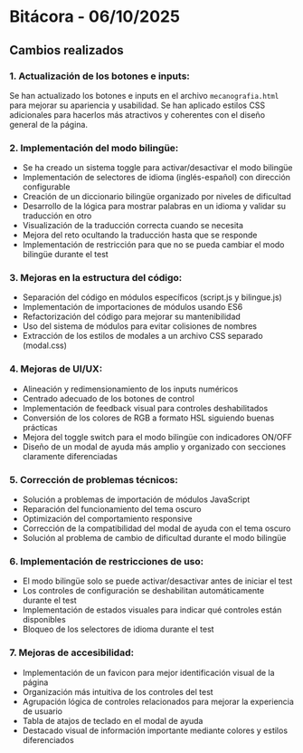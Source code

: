 # Bitácora - 06/10/2025

## Cambios realizados

### 1. Actualización de los botones e inputs:
Se han actualizado los botones e inputs en el archivo `mecanografia.html` para mejorar su apariencia y usabilidad. Se han aplicado estilos CSS adicionales para hacerlos más atractivos y coherentes con el diseño general de la página.

### 2. Implementación del modo bilingüe:
- Se ha creado un sistema toggle para activar/desactivar el modo bilingüe
- Implementación de selectores de idioma (inglés-español) con dirección configurable
- Creación de un diccionario bilingüe organizado por niveles de dificultad
- Desarrollo de la lógica para mostrar palabras en un idioma y validar su traducción en otro
- Visualización de la traducción correcta cuando se necesita
- Mejora del reto ocultando la traducción hasta que se responde
- Implementación de restricción para que no se pueda cambiar el modo bilingüe durante el test

### 3. Mejoras en la estructura del código:
- Separación del código en módulos específicos (script.js y bilingue.js)
- Implementación de importaciones de módulos usando ES6 
- Refactorización del código para mejorar su mantenibilidad
- Uso del sistema de módulos para evitar colisiones de nombres
- Extracción de los estilos de modales a un archivo CSS separado (modal.css)

### 4. Mejoras de UI/UX:
- Alineación y redimensionamiento de los inputs numéricos
- Centrado adecuado de los botones de control
- Implementación de feedback visual para controles deshabilitados
- Conversión de los colores de RGB a formato HSL siguiendo buenas prácticas
- Mejora del toggle switch para el modo bilingüe con indicadores ON/OFF
- Diseño de un modal de ayuda más amplio y organizado con secciones claramente diferenciadas

### 5. Corrección de problemas técnicos:
- Solución a problemas de importación de módulos JavaScript
- Reparación del funcionamiento del tema oscuro
- Optimización del comportamiento responsive
- Corrección de la compatibilidad del modal de ayuda con el tema oscuro
- Solución al problema de cambio de dificultad durante el modo bilingüe

### 6. Implementación de restricciones de uso:
- El modo bilingüe solo se puede activar/desactivar antes de iniciar el test
- Los controles de configuración se deshabilitan automáticamente durante el test
- Implementación de estados visuales para indicar qué controles están disponibles
- Bloqueo de los selectores de idioma durante el test

### 7. Mejoras de accesibilidad:
- Implementación de un favicon para mejor identificación visual de la página
- Organización más intuitiva de los controles del test
- Agrupación lógica de controles relacionados para mejorar la experiencia de usuario
- Tabla de atajos de teclado en el modal de ayuda
- Destacado visual de información importante mediante colores y estilos diferenciados
